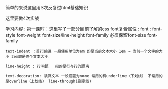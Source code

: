 简单的来说这里用3次反复过html基础知识

这里要做4次实战

学习内容 : 
  第一课时：这里写了一部分目前了解的css
  font复合属性 :
    font : font-style font-weight font-size/line-height font-family
    必须保留font-size font-family

    text-indent ：首行缩进 一般使用单位为em 即是当前文本大小 1em = 当前一个文字的大小 2em即是俩个文本大小 

    line-height : 行间距   指的是行与行的距离 

    text-decoration: 装饰文本 一般设置为none 常用的有underline（下划线） 不常用的是overline（上划线） line-through(删除线) 